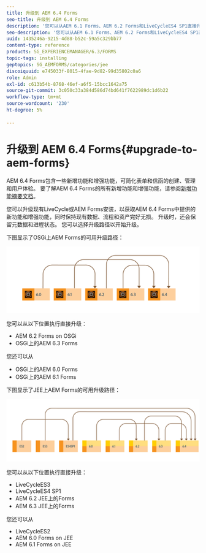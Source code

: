 ```yaml
---
title: 升级到 AEM 6.4 Forms
seo-title: 升级到 AEM 6.4 Forms
description: '您可以从AEM 6.1 Forms、AEM 6.2 Forms和LiveCycleES4 SP1直接升级到AEM 6.3 Forms。 '
seo-description: '您可以从AEM 6.1 Forms、AEM 6.2 Forms和LiveCycleES4 SP1直接升级到AEM 6.3 Forms。 '
uuid: 1435246a-9215-4d88-b52c-59a5c329bb77
content-type: reference
products: SG_EXPERIENCEMANAGER/6.3/FORMS
topic-tags: installing
geptopics: SG_AEMFORMS/categories/jee
discoiquuid: e745033f-8015-4fae-9d82-99d35802c0a6
role: Admin
exl-id: c613b54b-8768-46ef-a6f5-15bcc1642a75
source-git-commit: 3c050c33a384d586d74bd641f7622989dc1d6b22
workflow-type: tm+mt
source-wordcount: '230'
ht-degree: 5%

---
```


# 升级到 AEM 6.4 Forms{#upgrade-to-aem-forms}

AEM 6.4 Forms包含一些新增功能和增强功能，可简化表单和信函的创建、管理和用户体验。 要了解AEM 6.4 Forms的所有新增功能和增强功能，请参阅[新增功能摘要文档](/help/forms/using/whats-new.md)。

您可以升级现有LiveCycle或AEM Forms安装，以获取AEM 6.4 Forms中提供的新功能和增强功能，同时保持现有数据、流程和资产完好无损。 升级时，还会保留元数据和进程状态。 您可以选择升级路径以开始升级。

下图显示了OSGi上AEM Forms的可用升级路径：

![](do-not-localize/osgi-upgrade.png)

您可以从以下位置执行直接升级：

* AEM 6.2 Forms on OSGi
* OSGi上的AEM 6.3 Forms

您还可以从

* OSGi上的AEM 6.0 Forms
* OSGi上的AEM 6.1 Forms

下图显示了JEE上AEM Forms的可用升级路径：

![](do-not-localize/jee-upgrade-6-4.png)

您可以从以下位置执行直接升级：

* LiveCycleES3
* LiveCycleES4 SP1
* AEM 6.2 JEE上的Forms
* AEM 6.3 JEE上的Forms

您还可以从

* LiveCycleES2
* AEM 6.0 Forms on JEE
* AEM 6.1 Forms on JEE
